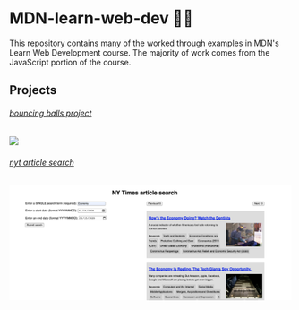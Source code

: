 # MDN-learn-web-dev 👨‍💻
This repository contains many of the worked through examples in MDN's Learn Web Development course. The majority of work comes from the JavaScript portion of the course. 

## Projects

###### [bouncing balls project](https://github.com/daniel-covelli/MDN-learn-web-dev/tree/master/js-objects/bounding-balls)
<img src="https://i.gyazo.com/9ee25c3d8ef0040ab72341b80d477c07.gif" width="900"/>

###### [nyt article search](https://github.com/daniel-covelli/MDN-learn-web-dev/tree/master/APIs/third-party)
<img src="resources/nytimes-api.png" width="900"/>

